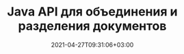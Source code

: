 ---
############################# Static ############################
layout: "product"
date: 2021-04-27T09:31:06+03:00
draft: false

product: "Merger"
product_tag: "merger"
platform: "Java"
platform_tag: "java"

############################# Head ############################
head_title: "API объединения документов Java | объединить и удалить Word Excel PDF XPS EPUB"
head_description: "Документы, объединяющие API для Java. Объединяйте, разделяйте, меняйте местами, переупорядочивайте и удаляйте страницы форматов PDF, Microsoft Word, Excel, презентаций, Visio, XPS и EPUB.."

############################# Header ############################
title: "Java API для объединения и разделения документов"
description: "Разрабатывайте высокопроизводительные приложения, которые могут комбинировать, копировать, перемешивать, вырезать или удалять страницы, слайды и диаграммы на ходу.."
button:
    enable: true

############################# SubMenu ############################
submenu:
    enable: true
    
    left:
        img_alt: "GroupDocs.Merger for Java"
        image: "/border/groupdocs-merger-java.svg"
        product: "GroupDocs.Merger"
        platform: "Java"

    middle:
        button:
            # button loop
            - link: "#overview"
              text: "Обзор"

            # button loop
            - link: "#features"
              text: "Функции"

            # button loop
            - link: "#support"
              text: "Support"

            # button loop
            - link: "https://products.groupdocs.app/merger"
              text: "Live Demo"

            # button loop
            - link: "https://purchase.groupdocs.com/pricing/merger/java"
              text: "Pricing"

    right:
        link_download: "https://downloads.groupdocs.com/merger"
        link_learn: "https://docs.groupdocs.com/merger/java/"
        link_buy: "https://purchase.groupdocs.com"

############################# Обзор ############################
overview:
    enable: true
    content: |
      GroupDocs.Merge for Java позволяет быстро разрабатывать бизнес-приложения высшего класса на Java. С небольшим кодированием ваши Java-приложения могут объединять, копировать, перемешивать, вырезать и удалять отдельные страницы или группы страниц, слайдов и диаграмм. Операции слияния также можно выполнять с защищенными файлами известного и неизвестного формата, применяя или удаляя защиту паролем.
    tabs:
      enable: true     
      
      ## TAB ONE ##
      tab_one:
        description: |
          Ниже приводится обзор GroupDocs.Merge для Java:

        left:
          enable: true
          icon: "fab fa-html5"
          title: "Операции с документами"
          content: |
            * Изменить порядок страниц
            * Удалить или удалить страницы
            * Разделить или разбить документ
            * Поменяйте местами или перетасуйте любые две страницы
            * Обрезать одну или несколько страниц
            * Объединить несколько документов
        
        right:
          enable: true
          icon: "fab fa-html5"
          title: "Операции безопасности"
          content: |
            * Настройка безопасности документов
            * Проверить статус безопасности документа
            * Установить пароль документа
            * Обновить пароль документа
            * Удалить пароль документа
      
      ## TAB TWO ##
      tab_two:
        description: |
          GroupDocs.Merger для .NET поддерживает объединение следующих [форматов файлов документов](https://docs.groupdocs.com/merger/net/supported-document-formats/):

        left:
          enable: true
          table:
            # table loop
            - title: "Microsoft Office"
              content: |
                * **Word:** DOC, DOCX, DOCM, DOT, DOTX, DOTM, RTF, TXT
                * **Excel:** XLS, XLSX, XLSM, XLSB, XLTM, XLT, XLTM, XLTX, XLAM, SXC, SpreadsheetML
                * **PowerPoint:** PPT, PPTX, PPS, PPSX, PPSM, POT, POTM, POTX, PPTM
                * **OneNote:** ONE

        right:
          enable: true
          table:
            # table loop
            - title: "OpenDocument & Другие форматы"
              content: |
                * **Форматы OpenDocument**: ODT, OTT, ODP, OTP, ODS
                * **Фиксированный макет**: PDF, XPS
                * **Изображения**: BMP, PNG, TIFF
                * **Интернет**: HTML, MHT, MHTML
                * **Текст**: TXT, CSV, TSV
                * **Латекс**: ТЕКС
                * **Электронная книга**: EPUB

      ## TAB THREE ##
      tab_three:
        description: |
          GroupDocs.Merger for Java поддерживает следующие Операционные системы & Менеджер пакетовs:
        
        left:
          enable: true
          table:
            # table loop
            - icon: "fab fa-windows"
              title: "Операционные системы"
              content: |
                * Рабочий стол Microsoft Windows
                * Сервер Microsoft Windows
                * линукс
                * MacOS

            # table loop
            - icon: "fas fa-code"
              title: "Поддерживаемые платформы"
              content: |
                * Java 7 (1.7) и выше

        right:
          enable: true
          table:
            # table loop
            - icon: "fas fa-cogs"
              title: "Среды разработки"
              content: |
                * NetBeans
                * IntelliJ ИДЕЯ
                * Затмение
            # table loop
            - icon: "fas fa-tools"
              title: "Инструмент автоматизации сборки"
              content: |
                * Мавен

############################# Функции ############################
features:
    enable: true
    title: "Функции GroupDocs.Merge для Java"

    feature:
      # feature loop
      - icon: "fas fa-copy"
        content: "Объединение различных страниц, слайдов и диаграмм в один файл"

      # feature loop
      - icon: "fas fa-eye"
        content: "Копируйте и разделяйте огромные документы на несколько файлов меньшего размера"

      # feature loop
      - icon: "fas fa-bolt"
        content: "Перетасовка и реорганизация страниц, слайдов или диаграмм"
      
      # feature loop
      - icon: "fas fa-file-powerpoint"
        content: "Обмен и обмен двумя страницами, слайдами или диаграммами друг с другом в документе"

      # feature loop
      - icon: "fas fa-code"
        content: "Вырежьте и обрежьте документ, удалив определенные страницы, слайды или диаграммы"

      # feature loop
      - icon: "fas fa-cloud"
        content: "Удалить одну или несколько страниц, слайдов или диаграмм"

      # feature loop
      - icon: "fas fa-remove-format"
        content: "Сшивайте и объединяйте вместе большое количество документов в пакетах"

      # feature loop
      - icon: "fas fa-comment-slash"
        content: "Программно проверить в Java, защищен ли документ паролем"

      # feature loop
      - icon: "fas fa-location-arrow"
        content: "Установка, сброс и удаление паролей известных и неизвестных форматов документов"

      # feature loop
      - icon: "fas fa-border-all"
        content: "Разделить один текстовый файл на несколько по номерам строк"

      # feature loop
      - icon: "fas fa-wrench"
        content: "Получить графическое представление страниц документа"

      # feature loop
      - icon: "fas fa-columns"
        content: "Объединение нескольких документов разных форматов в один файл PDF"

      # feature loop
      - icon: "fas fa-file-word"
        content: "Вставка объектов OLE в форматы PDF, Word, Excel, PowerPoint и Open Document."

      # feature loop
      - icon: "fas fa-envelope"
        content: "Программное присоединение файлов к документу PDF"

      # feature loop
      - icon: "fas fa-print"
        content: "Добавить документ в диаграмму через объекты OLE"

    больше_функций:
      # more_feature_loop
      - title: "Удалить нужные страницы из документов"
        content: |
          API GroupDocs.Merge for Java позволяет выбирать и удалять ненужные страницы из документа.

      # more_feature_loop
      - title: "Проверьте пароль неизвестного формата документа"
        content: "Даже если формат конкретного документа неизвестен, GroupDocs.Merge for Java позволяет проверить и восстановить пароль документа, если он доступен.."

      # more_feature_loop
      - title: "Присоединяйтесь к защищенным паролем документам известных форматов"
        content: |
          GroupDocs.Merge for Java API позволяет получить список документов известных и неизвестных форматов. В следующем примере показано, как вы можете сделать это для известных форматов файлов, используя Java:

          ```java
          String password = "SomePasswordString";
          InputStream documentExample1 = new FileInputStream("sourceFile.docx");
          InputStream documentExample2 = new FileInputStream("sourceFile2.docx");
          List documentStreams = new ArrayList();
          JoinItem item1 = new JoinItem(documentExample1, FileFormat.Pdf, password);
          documentStreams.add(item1);
          JoinItem item2 = new JoinItem(documentExample2, FileFormat.Pdf, password);
          documentStreams.add(item2);
          ```

############################# Support ############################
support:
    enable: true

############################# Solutions ############################
solutions:
    enable: true
    title: "GroupDocs.Merge предлагает API для просмотра документов для других популярных сред разработки."

    solution:
        # solution loop
        - img_alt: "GroupDocs.Merger for .NET"
          image: "/border/groupdocs-merger-net.svg"
          product: "GroupDocs.Merger"
          platform: ".NET"
          link: "/merger/net/"

############################# Back to top ###############################
back_to_top:
  enable: true
---